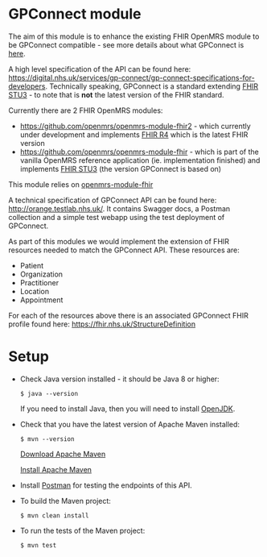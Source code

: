 GPConnect module
================

The aim of this module is to enhance the existing FHIR OpenMRS module to be GPConnect compatible - see more details about what GPConnect is [here](https://digital.nhs.uk/services/gp-connect). 

A high level specification of the API can be found here: https://digital.nhs.uk/services/gp-connect/gp-connect-specifications-for-developers. Technically speaking, GPConnect is a standard extending [FHIR STU3](https://www.hl7.org/fhir/stu3/) - to note that is **not** the latest version of the FHIR standard. 

Currently there are 2 FHIR OpenMRS modules:
* https://github.com/openmrs/openmrs-module-fhir2 - which currently under development and implements [FHIR R4](https://hl7.org/fhir/R4/) which is the latest FHIR version
* https://github.com/openmrs/openmrs-module-fhir - which is part of the vanilla OpenMRS reference application (ie. implementation finished) and implements [FHIR STU3](https://www.hl7.org/fhir/stu3/) (the version GPConnect is based on)

This module relies on [openmrs-module-fhir](https://github.com/openmrs/openmrs-module-fhir) 

A technical specification of GPConnect API can be found here: http://orange.testlab.nhs.uk/. It contains Swagger docs, a Postman collection and a simple test webapp using the test deployment of GPConnect. 

As part of this modules we would implement the extension of FHIR resources needed to match the GPConnect API. These resources are:
* Patient
* Organization
* Practitioner
* Location
* Appointment

For each of the resources above there is an associated GPConnect FHIR profile found here: https://fhir.nhs.uk/StructureDefinition 

Setup
=====

* Check Java version installed - it should be Java 8 or higher:
    ```
    $ java --version
    ```
    If you need to install Java, then you will need to install [OpenJDK](http://jdk.java.net/).


* Check that you have the latest version of Apache Maven installed:
    ```
    $ mvn --version
    ```
    [Download Apache Maven](https://maven.apache.org/download.cgi)
    
    [Install Apache Maven](https://maven.apache.org/install.html)
       

* Install [Postman](https://www.postman.com/downloads/) for testing the endpoints of this API.

* To build the Maven project:
    ```
    $ mvn clean install
    ```
  
* To run the tests of the Maven project:
    ```
    $ mvn test
    ```
